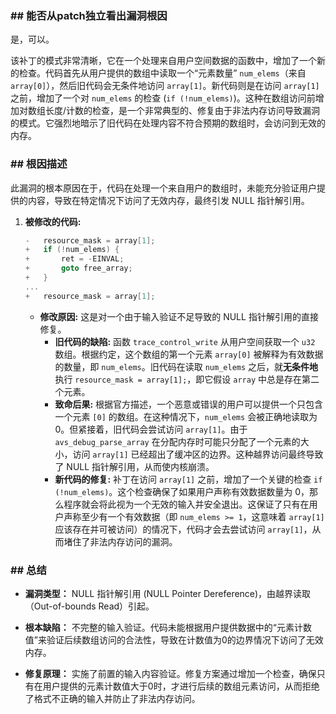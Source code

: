 ### **## 能否从patch独立看出漏洞根因**
是，可以。

该补丁的模式非常清晰，它在一个处理来自用户空间数据的函数中，增加了一个新的检查。代码首先从用户提供的数组中读取一个“元素数量” `num_elems`（来自 `array[0]`），然后旧代码会无条件地访问 `array[1]`。新代码则是在访问 `array[1]` 之前，增加了一个对 `num_elems` 的检查 (`if (!num_elems)`)。这种在数组访问前增加对数组长度/计数的检查，是一个非常典型的、修复由于非法内存访问导致漏洞的模式。它强烈地暗示了旧代码在处理内容不符合预期的数组时，会访问到无效的内存。

### **## 根因描述**

此漏洞的根本原因在于，代码在处理一个来自用户的数组时，未能充分验证用户提供的内容，导致在特定情况下访问了无效内存，最终引发 NULL 指针解引用。

1.  **被修改的代码:**
    ```c
    -	resource_mask = array[1];
    +	if (!num_elems) {
    +		ret = -EINVAL;
    +		goto free_array;
    +	}
    ...
    +	resource_mask = array[1];
    ```
    *   **修改原因:** 这是对一个由于输入验证不足导致的 NULL 指针解引用的直接修复。
        *   **旧代码的缺陷:** 函数 `trace_control_write` 从用户空间获取一个 `u32` 数组。根据约定，这个数组的第一个元素 `array[0]` 被解释为有效数据的数量，即 `num_elems`。旧代码在读取 `num_elems` 之后，就**无条件地**执行 `resource_mask = array[1];`，即它假设 `array` 中总是存在第二个元素。
        *   **致命后果:** 根据官方描述，一个恶意或错误的用户可以提供一个只包含一个元素 `[0]` 的数组。在这种情况下，`num_elems` 会被正确地读取为 0。但紧接着，旧代码会尝试访问 `array[1]`。由于 `avs_debug_parse_array` 在分配内存时可能只分配了一个元素的大小，访问 `array[1]` 已经超出了缓冲区的边界。这种越界访问最终导致了 NULL 指针解引用，从而使内核崩溃。
        *   **新代码的修复:** 补丁在访问 `array[1]` 之前，增加了一个关键的检查 `if (!num_elems)`。这个检查确保了如果用户声称有效数据数量为 0，那么程序就会将此视为一个无效的输入并安全退出。这保证了只有在用户声称至少有一个有效数据（即 `num_elems >= 1`，这意味着 `array[1]` 应该存在并可被访问）的情况下，代码才会去尝试访问 `array[1]`，从而堵住了非法内存访问的漏洞。

### **## 总结**

*   **漏洞类型：**
    NULL 指针解引用 (NULL Pointer Dereference)，由越界读取（Out-of-bounds Read）引起。

*   **根本缺陷：**
    不完整的输入验证。代码未能根据用户提供数据中的“元素计数值”来验证后续数组访问的合法性，导致在计数值为0的边界情况下访问了无效内存。

*   **修复原理：**
    实施了前置的输入内容验证。修复方案通过增加一个检查，确保只有在用户提供的元素计数值大于0时，才进行后续的数组元素访问，从而拒绝了格式不正确的输入并防止了非法内存访问。